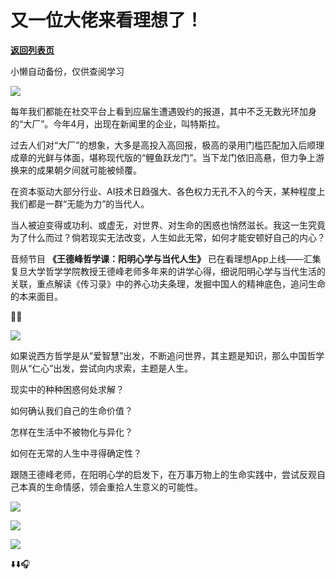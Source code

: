 # 又一位大佬来看理想了！

[**返回列表页**](/gzh/看理想)

小懒自动备份，仅供查阅学习

![](https://mmbiz.qpic.cn/mmbiz_png/aP7vrTpXJxRA0ViaNRqia18YGj5LgX4VSibTFXfBlkXZakYUA8yBkEQYYmpmDmxH0IZyeY4oUcOiabiaj1PywxF6StQ/640?wx_fmt=png)

  

每年我们都能在社交平台上看到应届生遭遇毁约的报道，其中不乏无数光环加身的“大厂”。今年4月，出现在新闻里的企业，叫特斯拉。

  

过去人们对“大厂”的想象，大多是高投入高回报，极高的录用门槛匹配加入后顺理成章的光鲜与体面，堪称现代版的“鲤鱼跃龙门”。当下龙门依旧高悬，但力争上游换来的成果朝夕间就可能被倾覆。

  

在资本驱动大部分行业、AI技术日趋强大、各色权力无孔不入的今天，某种程度上我们都是一群“无能为力”的当代人。

  

当人被迫变得或功利、或虚无，对世界、对生命的困惑也悄然滋长。我这一生究竟为了什么而过？倘若现实无法改变，人生如此无常，如何才能安顿好自己的内心？

  

音频节目 **《王德峰哲学课：阳明心学与当代人生》**
已在看理想App上线——汇集复旦大学哲学学院教授王德峰老师多年来的讲学心得，细说阳明心学与当代生活的关联，重点解读《传习录》中的养心功夫条理，发掘中国人的精神底色，追问生命的本来面目。

  

🪷🍃

![](https://mmbiz.qpic.cn/mmbiz_jpg/aP7vrTpXJxS1YvwmcxzuzBsvh5cNDqTX1JJRHtVsnZz38eoQzryZmN59senafJNlalubABtpLmXiaIS0k5ia2BOw/640?wx_fmt=jpeg&from;=appmsg)

  

如果说西方哲学是从“爱智慧”出发，不断追问世界，其主题是知识，那么中国哲学则从“仁心”出发，尝试向内求索，主题是人生。

  

现实中的种种困惑何处求解？

如何确认我们自己的生命价值？

怎样在生活中不被物化与异化？

如何在无常的人生中寻得确定性？

  

跟随王德峰老师，在阳明心学的启发下，在万事万物上的生命实践中，尝试反观自己本真的生命情感，领会重拾人生意义的可能性。

  

![](https://mmbiz.qpic.cn/mmbiz_png/aP7vrTpXJxRA0ViaNRqia18YGj5LgX4VSibCtkY28xLiaOEanibJrx7E0bWiaH8tRc0WkaCZ35VoiabPsr0urCBdAzT9Q/640?wx_fmt=png)

![](https://mmbiz.qpic.cn/mmbiz_png/aP7vrTpXJxSLuOxy0R4lK3VwnMH4mMZ0ne8nyQ3GTibFKKkVtr1CggPmJfsXH0OlHW5XvdfpFsz7bIh10p624Lw/640?wx_fmt=png)

  

![](https://mmbiz.qpic.cn/mmbiz_jpg/aP7vrTpXJxS1YvwmcxzuzBsvh5cNDqTX3VSsCjOL3AkmRwMWNTeFfiaiblEBKVkO2oMDb1tn6GuhbeFpyGWwMHzw/640?wx_fmt=jpeg&from;=appmsg)

⬇️⬇️🎧

